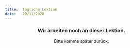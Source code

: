 ```yaml
---
title:  Tägliche Lektion
date:   20/11/2020
---
```


### <center>Wir arbeiten noch an dieser Lektion.</center>
<center>Bitte komme später zurück.</center>